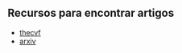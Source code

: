 ## Recursos para encontrar artigos

- [thecvf](http://openaccess.thecvf.com/)
- [arxiv](https://arxiv.org/)

